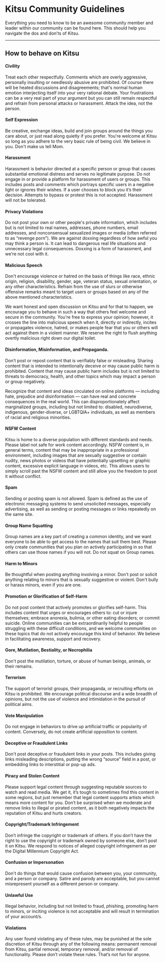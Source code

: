 Kitsu Community Guidelines
===================


Everything you need to know to be an awesome community member and leader within our community can be found here. This should help you navigate the dos and don’ts of Kitsu.

----------


How to behave on Kitsu
-------------


#### Civility

Treat each other respectfully. Comments which are overly aggressive, personally insulting or needlessly abusive are prohibited. Of course there will be heated discussions and disagreements; that's normal human emotion interjecting itself into your very rational debate. Your frustrations can be a very real part of your argument but you can still remain respectful and refrain from personal attacks or harassment. Attack the idea, not the person.

#### Self Expression

Be creative, exchange ideas, build and join groups around the things you care about, or just read along quietly if you prefer. You're welcome at Kitsu so long as you adhere to the very basic rule of being civil. We believe in you. Don't make us tell Mom.

#### Harassment

Harassment is behavior directed at a specific person or group that causes substantial emotional distress and serves no legitimate purpose. Do not engage in or provide a platform for harassment of users or groups. This includes posts and comments which portrays specific users in a negative light or ignores their wishes. If a user chooses to block you it’s their decision. Attempts to bypass or protest this is not accepted. Harassment will not be tolerated.

#### Privacy Violations

Do not post your own or other people's private information, which includes but is not limited to real names, addresses, phone numbers, email addresses, and nonconsensual sexualized images or media (often referred to as “revenge porn”). We are against doxxing regardless of how awful you may think a person is. It can lead to dangerous real life situations and unnecessary legal consequences. Doxxing is a form of harassment, and we're not cool with it.

#### Malicious Speech

Don't encourage violence or hatred on the basis of things like race, ethnic origin, religion, disability, gender, age, veteran status, sexual orientation, or any other characteristics. Refrain from the use of slurs or otherwise offensive remarks meant to target users or groups based on any of the above mentioned characteristics. 

We want honest and open discussion on Kitsu and for that to happen, we encourage you to behave in such a way that others feel welcome and secure in the community. You're free to express your opinion; however, it crosses the line into malicious speech when it, directly or indirectly, incites or propagates violence, hatred, or makes people fear that  you or others will act against them in a violent manner. We reserve the right to flush anything overtly malicious right down our digital toilet.

#### Disinformation, Misinformation, and Propaganda.

Don’t post or repost content that is verifiably false or misleading. Sharing content that is intended to intentionally deceive or may cause public harm is prohibited. Content that may cause public harm includes but is not limited to threats to democracy, health, and other topics which may impact a person or group negatively.

Recognize that content and ideas circulated on online platforms — including hate, prejudice and disinformation — can have real and concrete consequences in the real world. This can disproportionately affect marginalized groups, including but not limited to: disabled, neurodiverse, indigenous, gender-diverse, or LGBTQIA+ individuals, as well as members of racial and religious minorities.

#### NSFW Content

Kitsu is home to a diverse population with different standards and needs. Please label not safe for work content accordingly. NSFW content is, in general terms, content that may be inappropriate in a professional environment, including images that are sexually suggestive or contain nudity, news photos or videos that have potentially upsetting or graphic content, excessive explicit language in videos, etc. This allows users to simply scroll past the NSFW content and still allow you the freedom to post it without conflict.

#### Spam

Sending or posting spam is not allowed. Spam is defined as the use of electronic messaging systems to send unsolicited messages, especially advertising, as well as sending or posting messages or links repeatedly on the same site.

#### Group Name Squatting

Group names are a key part of creating a common identity, and we want everyone to be able to get access to the names that suit them best. Please only create communities that you plan on actively participating in so that others can use those names if you will not. Do not squat on Group names.

#### Harm to Minors

Be thoughtful when posting anything involving a minor. Don't post or solicit anything relating to minors that is sexually suggestive or violent. Don't bully or harass minors, even if you are one.

#### Promotion or Glorification of Self-Harm

Do not post content that actively promotes or glorifies self-harm. This includes content that urges or encourages others to: cut or injure themselves; embrace anorexia, bulimia, or other eating disorders; or commit suicide. Online communities can be extraordinarily helpful to people struggling with these difficult conditions, and we welcome communities on these topics that do not actively encourage this kind of behavior. We believe in facilitating awareness, support and recovery.

#### Gore, Mutilation, Bestiality, or Necrophilia

Don't post the mutilation, torture, or abuse of human beings, animals, or their remains.

#### Terrorism

The support of terrorist groups, their propaganda, or recruiting efforts on Kitsu is prohibited. We encourage political discourse and a wide breadth of opinions, but not the use of violence and intimidation in the pursuit of political aims.

#### Vote Manipulation

Do not engage in behaviors to drive up artificial traffic or popularity of content. Conversely, do not create artificial opposition to content.

#### Deceptive or Fraudulent Links

Don't post deceptive or fraudulent links in your posts. This includes giving links misleading descriptions, putting the wrong “source” field in a post, or embedding links to interstitial or pop-up ads.

#### Piracy and Stolen Content

Please support legal content through suggesting reputable sources to watch and read media. We get it, it’s tough to sometimes find this content in some regions, but just remember that legal content supports artists which means more content for you. Don’t be surprised when we moderate and remove links to illegal or pirated content, as it both negatively impacts the reputation of Kitsu and hurts creators.

#### Copyright/Trademark Infringement

Don’t infringe the copyright or trademark of others. If you don’t have the right to use the copyright or trademark owned by someone else, don’t post it on Kitsu. We respond to notices of alleged copyright infringement as per the Digital Millennium Copyright Act.

#### Confusion or Impersonation

Don't do things that would cause confusion between you, your community, and a person or company. Satire and parody are acceptable, but you cannot misrepresent yourself as a different person or company.

#### Unlawful Use

Illegal behavior, including but not limited to fraud, phishing, promoting harm to minors, or inciting violence is not acceptable and will result in termination of your account/s.

#### Violations

Any user found violating any of these rules, may be punished at the sole discretion of Kitsu through any of the following means: permanent removal from Kitsu, partial removal, temporary removal, and/or removal of functionality. Please don’t violate these rules. That’s not fun for anyone.
